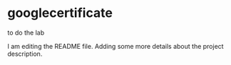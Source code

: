 # googlecertificate
to do the lab


I am editing the README file. Adding some more details about the project description.
